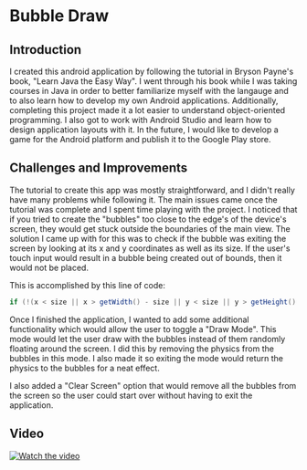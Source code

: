 # Bubble Draw

## Introduction

I created this android application by following the tutorial in Bryson Payne's book, "Learn Java the Easy Way". I went through his book while I was taking courses in
Java in order to better familiarize myself with the langauge and to also learn how to develop my own Android applications. Additionally, 
completing this project made it a lot easier to understand object-oriented programming. I also got to work with Android Studio and learn how to design application
layouts with it. In the future, I would like to develop a game for the Android platform and publish it to the Google Play store. 

## Challenges and Improvements

The tutorial to create this app was mostly straightforward, and I didn't really have many problems while following it. The main issues came once the tutorial was
complete and I spent time playing with the project. I noticed that if you tried to create the "bubbles" too close to the edge's of the device's screen, they
would get stuck outside the boundaries of the main view. The solution I came up with for this was to check if the bubble was exiting the screen by looking
at its x and y coordinates as well as its size. If the user's touch input would result in a bubble being created out of bounds, then it would not be placed.

This is accomplished by this line of code:
```java
if (!(x < size || x > getWidth() - size || y < size || y > getHeight() - size)) {
```

Once I finished the application, I wanted to add some additional functionality which would allow the user to toggle a "Draw Mode". This mode would let the user
draw with the bubbles instead of them randomly floating around the screen. I did this by removing the physics from the bubbles in this mode. I also made it so 
exiting the mode would return the physics to the bubbles for a neat effect.

I also added a "Clear Screen" option that would remove all the bubbles from the screen so the user could start over without having to exit the application.

## Video
[![Watch the video](https://user-images.githubusercontent.com/32273966/89475774-e9ecf000-d756-11ea-8117-a583bbb9a77c.PNG)](https://www.youtube.com/watch?v=KVI5XeZlLUg)
